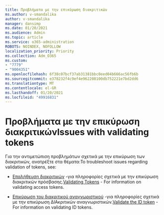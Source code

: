 ```yaml
---
title: Προβλήματα με την επικύρωση διακριτικών
ms.author: v-smandalika
author: v-smandalika
manager: dansimp
ms.date: 01/20/2021
ms.audience: Admin
ms.topic: article
ms.service: o365-administration
ROBOTS: NOINDEX, NOFOLLOW
localization_priority: Priority
ms.collection: Adm_O365
ms.custom:
- "7779"
- "9004351"
ms.openlocfilehash: 6f38c07bcf37ab31381bbc0eed04b666ac56fb6b
ms.sourcegitcommit: e378232f4c9ef4e962208100db752221e7bd2dd6
ms.translationtype: MT
ms.contentlocale: el-GR
ms.lasthandoff: 01/20/2021
ms.locfileid: "49916831"
---
```

# <a name="issues-with-validating-tokens"></a><span data-ttu-id="7738a-102">Προβλήματα με την επικύρωση διακριτικών</span><span class="sxs-lookup"><span data-stu-id="7738a-102">Issues with validating tokens</span></span>

<span data-ttu-id="7738a-103">Για την αντιμετώπιση προβλημάτων σχετικά με την επικύρωση των διακριτικών, ανατρέξτε στα θέματα:</span><span class="sxs-lookup"><span data-stu-id="7738a-103">To troubleshoot issues regarding validation of tokens, see:</span></span>

- <span data-ttu-id="7738a-104">[Επαλήθευση διακριτικών](https://docs.microsoft.com/azure/active-directory/develop/access-tokens#validating-tokens) -για πληροφορίες σχετικά με την επικύρωση διακριτικών πρόσβασης.</span><span class="sxs-lookup"><span data-stu-id="7738a-104">[Validating Tokens](https://docs.microsoft.com/azure/active-directory/develop/access-tokens#validating-tokens) - For information on validating access tokens.</span></span>

- <span data-ttu-id="7738a-105">[Επικύρωση του διακριτικού αναγνωριστικού](https://docs.microsoft.com/azure/active-directory/develop/v2-protocols-oidc#validate-the-id-token) -για πληροφορίες σχετικά με την επικύρωση ΔΙΑκριτικών αναγνωριστικών.</span><span class="sxs-lookup"><span data-stu-id="7738a-105">[Validate the ID token](https://docs.microsoft.com/azure/active-directory/develop/v2-protocols-oidc#validate-the-id-token) - For information on validating ID tokens.</span></span>
